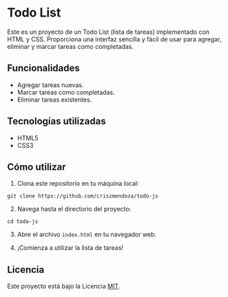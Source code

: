 # Todo List

Este es un proyecto de un Todo List (lista de tareas) implementado con HTML y CSS. Proporciona una interfaz sencilla y fácil de usar para agregar, eliminar y marcar tareas como completadas.

## Funcionalidades

- Agregar tareas nuevas.
- Marcar tareas como completadas.
- Eliminar tareas existentes.

## Tecnologías utilizadas

- HTML5
- CSS3

## Cómo utilizar


1. Clona este repositorio en tu máquina local:
```
git clone https://github.com/criszmendoza/todo-js
```

2. Navega hasta el directorio del proyecto:
```
cd todo-js
```

3. Abre el archivo `index.html` en tu navegador web.

4. ¡Comienza a utilizar la lista de tareas! 


## Licencia

Este proyecto está bajo la Licencia [MIT](LICENSE).




